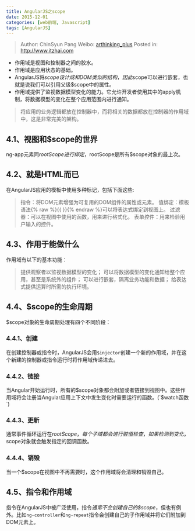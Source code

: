 ```yaml
---
title: AngularJS之scope
date: 2015-12-01
categories: [web前端, Javascript]
tags: [AngularJS]
---
```


> Author: ChinSyun Pang
> Weibo: [arthinking_plus](http://weibo.com/arthinkingplus)
> Posted in: http://www.itzhai.com

* 作用域是视图和控制器之间的胶水。
* 作用域是应用状态的基础。
* AngularJS将$scope设计成和DOM类似的结构，因此$scope可以进行嵌套，也就是说我们可以引用父级$scope中的属性。
* 作用域提供了监视数据模型变化的能力。它允许开发者使用其中的apply机制，将数据模型的变化在整个应用范围内进行通知。

> 将应用的业务逻辑都放在控制器中，而将相关的数据都放在控制器的作用域中，这是非常完美的架构。

## 4.1、视图和$scope的世界
ng-app元素同$rootScope进行绑定，$rootScope是所有$scope对象的最上次。

## 4.2、就是HTML而已

在AngularJS应用的模板中使用多种标记，包括下面这些:

> 指令：将DOM元素增强为可复用的DOM组件的属性或元素。
> 值绑定：模板语法{% raw %}{{ }}{% endraw %}可以将表达式绑定到视图上。
> 过滤器：可以在视图中使用的函数，用来进行格式化。
> 表单控件：用来检验用户输入的控件。

## 4.3、作用于能做什么
作用域有以下的基本功能：
> 提供观察者以监视数据模型的变化；
> 可以将数据模型的变化通知给整个应用，甚至是系统外的组件；
> 可以进行嵌套，隔离业务功能和数据；
> 给表达式提供运算时所需的执行环境。

## 4.4、$scope的生命周期
$scope对象的生命周期处理有四个不同阶段：

### 4.4.1、创建
在创建控制器或指令时，AngularJS会用`$injector`创建一个新的作用域，并在这个新建的控制器或指令运行时将作用域传递进去。

### 4.4.2、链接
当Angular开始运行时，所有的$scope对象都会附加或者链接到视图中。这些作用域将会注册当Angular应用上下文中发生变化时需要运行的函数。(`$watch函数`)

### 4.4.3、更新
通常事件循环运行在$rootScope，每个子域都会进行脏值检查，如果检测到变化，$scope对象就会触发指定的回调函数。

### 4.4.4、销毁
当一个$scope在视图中不再需要时，这个作用域将会清理和销毁自己。

## 4.5、指令和作用域
指令在AngularJS中被广泛使用，指令*通常不会创建自己的$scope*，但也有例外。比如`ng-controller`和`ng-repeat`指令会创建自己的子作用域并将它们附加到DOM元素上。





